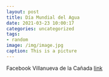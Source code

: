 ```yaml
---
layout: post
title: Día Mundial del Agua
date: 2021-03-23 10:00:17
categories: uncategorized
tags:
- random
image: /img/image.jpg
caption: This is a picture
---
```

Facebook Villanueva de la Cañada [link](https://www.facebook.com/438978526296872/posts/1495465173981530/)
